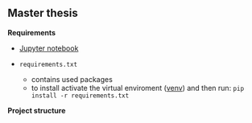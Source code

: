 **Master thesis**
-
**Requirements**

- [Jupyter notebook](https://jupyter.org/install.html)
* `requirements.txt` 

    * contains used packages
    * to install activate the virtual enviroment ([venv](https://docs.python.org/3/library/venv.html)) and then run: `pip install -r requirements.txt`


**Project structure**
